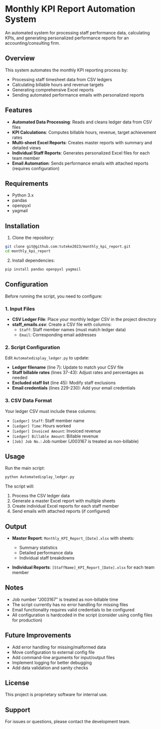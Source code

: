 # Monthly KPI Report Automation System

An automated system for processing staff performance data, calculating KPIs, and generating personalized performance reports for an accounting/consulting firm.

## Overview

This system automates the monthly KPI reporting process by:
- Processing staff timesheet data from CSV ledgers
- Calculating billable hours and revenue targets
- Generating comprehensive Excel reports
- Sending automated performance emails with personalized reports

## Features

- **Automated Data Processing**: Reads and cleans ledger data from CSV files
- **KPI Calculations**: Computes billable hours, revenue, target achievement rates
- **Multi-sheet Excel Reports**: Creates master reports with summary and detailed views
- **Individual Staff Reports**: Generates personalized Excel files for each team member
- **Email Automation**: Sends performance emails with attached reports (requires configuration)

## Requirements

- Python 3.x
- pandas
- openpyxl
- yagmail

## Installation

1. Clone the repository:
```bash
git clone git@github.com:tuteke2023/monthly_kpi_report.git
cd monthly_kpi_report
```

2. Install dependencies:
```bash
pip install pandas openpyxl yagmail
```

## Configuration

Before running the script, you need to configure:

### 1. Input Files
- **CSV Ledger File**: Place your monthly ledger CSV in the project directory
- **staff_emails.csv**: Create a CSV file with columns:
  - `Staff`: Staff member names (must match ledger data)
  - `Email`: Corresponding email addresses

### 2. Script Configuration
Edit `Automatedisplay_ledger.py` to update:
- **Ledger filename** (line 7): Update to match your CSV file
- **Staff billable rates** (lines 37-43): Adjust rates and percentages as needed
- **Excluded staff list** (line 45): Modify staff exclusions
- **Email credentials** (lines 229-230): Add your email credentials

### 3. CSV Data Format
Your ledger CSV must include these columns:
- `[Ledger] Staff`: Staff member name
- `[Ledger] Time`: Hours worked
- `[Ledger] Invoiced Amount`: Invoiced revenue
- `[Ledger] Billable Amount`: Billable revenue
- `[Job] Job No.`: Job number (J003167 is treated as non-billable)

## Usage

Run the main script:
```bash
python Automatedisplay_ledger.py
```

The script will:
1. Process the CSV ledger data
2. Generate a master Excel report with multiple sheets
3. Create individual Excel reports for each staff member
4. Send emails with attached reports (if configured)

## Output

- **Master Report**: `Monthly_KPI_Report_[Date].xlsx` with sheets:
  - Summary statistics
  - Detailed performance data
  - Individual staff breakdowns
  
- **Individual Reports**: `[StaffName]_KPI_Report_[Date].xlsx` for each team member

## Notes

- Job number "J003167" is treated as non-billable time
- The script currently has no error handling for missing files
- Email functionality requires valid credentials to be configured
- All configuration is hardcoded in the script (consider using config files for production)

## Future Improvements

- Add error handling for missing/malformed data
- Move configuration to external config file
- Add command-line arguments for input/output files
- Implement logging for better debugging
- Add data validation and sanity checks

## License

This project is proprietary software for internal use.

## Support

For issues or questions, please contact the development team.